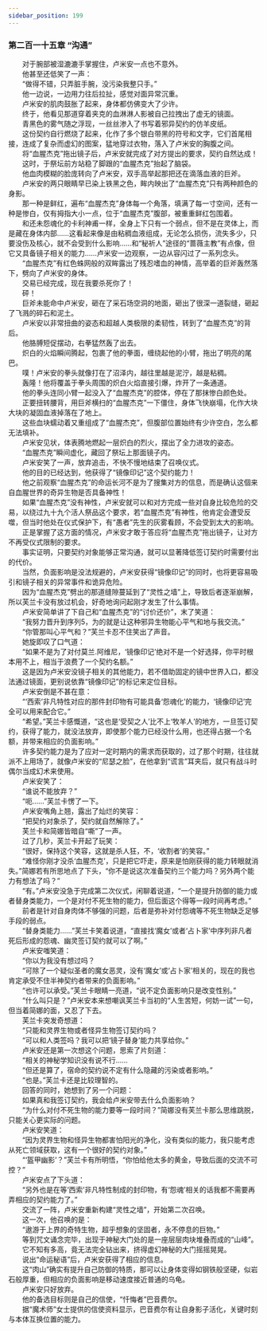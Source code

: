 ```yaml
---
sidebar_position: 199
---
```

### 第二百一十五章 “沟通”  


　　对于腕部被湿漉漉手掌握住，卢米安一点也不意外。  
　　他甚至还低笑了一声：  
　　“做得不错，只弄脏手腕，没污染我整只手。”  
　　他一边说，一边用力往后拉扯，感觉对面异常沉重。  
　　卢米安的肌肉鼓胀了起来，身体都仿佛变大了少许。  
　　终于，他看见那道穿着夹克的血淋淋人影被自己拉拽出了虚无的镜面。  
　　青黑色的雾气随之浮现，一丝丝渗入了书写着邪异契约的仿羊皮纸。  
　　这份契约自行燃烧了起来，化作了多个银白带黑的符号和文字，它们首尾相接，连成了复杂而虚幻的图案，猛地穿过衣物，落入了卢米安的胸腹之间。  
　　将“血腥杰克”拖出镜子后，卢米安就完成了对方提出的要求，契约自然达成！  
　　这时，于祭坛前方站稳了脚跟的“血腥杰克”抬起了脑袋。  
　　他血肉模糊的脸庞转向了卢米安，双手高举起那把还在滴落血液的巨斧。  
　　卢米安的两只眼睛早已染上铁黑之色，眸内映出了“血腥杰克”只有两种颜色的身影。  
　　那一种是鲜红，遍布“血腥杰克”身体每一个角落，填满了每一寸空间，还有一种是惨白，仅有拇指大小一点，位于“血腥杰克”腹部，被重重鲜红包围着。  
　　和还未怨魂化的卡利神甫一样，全身上下只有一个弱点，但不是在灵体上，而是藏在身体内部……这看起来像是由粘稠血液组成，无论怎么损伤，流失多少，只要没伤及核心，就不会受到什么影响……和“秘祈人”途径的“蔷薇主教”有点像，但它又具备镜子相关的能力……卢米安一边观察，一边从容闪过了一系列念头。  
　　“血腥杰克”有红色蛛网般的双眸露出了残忍嗜血的神情，高举着的巨斧轰然落下，劈向了卢米安的身体。  
　　交易已经完成，现在我要杀死你了！  
　　砰！  
　　巨斧未能命中卢米安，砸在了采石场空洞的地面，砸出了很深一道裂缝，砸起了飞溅的碎石和泥土。  
　　卢米安以非常扭曲的姿态和超越人类极限的柔韧性，转到了“血腥杰克”的背后。  
　　他胳膊短促摆动，右拳猛然轰了出去。  
　　炽白的火焰瞬间腾起，包裹了他的拳面，缠绕起他的小臂，拖出了明亮的尾巴。  
　　噗！卢米安的拳头就像打在了沼泽内，越往里越是泥泞，越是粘稠。  
　　轰隆！他将覆盖于拳头周围的炽白火焰直接引爆，炸开了一条通道。  
　　他的拳头连同小臂一起没入了“血腥杰克”的腔体，停在了那抹惨白颜色处。  
　　正要扭转腰背，用巨斧横扫的“血腥杰克”一下僵住，身体飞快崩塌，化作大块大块的凝固血液掉落在了地上。  
　　这些血块蠕动着又重组成了“血腥杰克”，但腹部位置始终有少许空白，怎么都无法填补。  
　　卢米安见状，体表腾地燃起一层炽白的烈火，摆出了全力进攻的姿态。  
　　“血腥杰克”瞬间虚化，藏回了祭坛上那面镜子内。  
　　卢米安笑了一声，放弃追击，不快不慢地结束了召唤仪式。  
　　他的目的已经达到，他获得了“镜像印记”这个契约能力！  
　　他之前观察“血腥杰克”的命运长河不是为了搜集对方的信息，而是确认这個来自血腥世界的奇异生物是否具备神性！  
　　如果“血腥杰克”没有神性，卢米安就可以和对方完成一些对自身比较危险的交易，以绕过九十九个活人祭品这个要求，若“血腥杰克”有神性，他肯定会遭受反噬，但当时他处在仪式保护下，有“愚者”先生的灰雾看顾，不会受到太大的影响。  
　　正是掌握了这方面的情况，卢米安才敢于答应将“血腥杰克”拖出镜子，让对方不再受仪式限制的要求。  
　　事实证明，只要契约对象能够正常沟通，就可以显著降低签订契约时需要付出的代价。  
　　当然，负面影响是没法规避的，卢米安获得“镜像印记”的同时，也将更容易吸引和镜子相关的异常事件和诡异危险。  
　　因为“血腥杰克”劈出的那道缝隙蔓延到了“灵性之墙”上，导致后者逐渐崩解，所以芙兰卡没有放过机会，好奇地询问起刚才发生了什么事情。  
　　卢米安简单讲了下自己和“血腥杰克”的“讨价还价”，末了笑道：  
　　“我努力晋升到序列5，为的就是让这种邪异生物能心平气和地与我交流。”  
　　“你管那叫心平气和？”芙兰卡忍不住笑出了声音。  
　　她旋即叹了口气道：  
　　“如果不是为了对付莫兰.阿维尼，‘镜像印记’绝对不是一个好选择，你平时根本用不上，相当于浪费了一个契约名额。”  
　　这是因为卢米安没镜子相关的其他能力，若不借助固定的镜中世界入口，都没法通过镜面，更别说依靠“镜像印记”的标记来定位目标。  
　　卢米安倒是不甚在意：  
　　“‘西索’非凡特性对应的那件封印物有可能具备‘怨魂化’的能力，‘镜像印记’完全可以用来配合它。”  
　　“希望。”芙兰卡感慨道，“这也是‘受契之人’比不上‘牧羊人’的地方，一旦签订契约，获得了能力，就没法放弃，即使那个能力已经没什么用，也还得占据一个名额，并带来相应的负面影响。”  
　　许多契约能力是为了应对一定时期内的需求而获取的，过了那个时期，往往就派不上用场了，就像卢米安的“尼瑟之脸”，在他拿到“谎言”耳夹后，就只有战斗时偶尔当成幻术来使用。  
　　卢米安笑了：  
　　“谁说不能放弃？”  
　　“呃……”芙兰卡愣了一下。  
　　卢米安嘴角上翘，露出了灿烂的笑容：  
　　“把契约对象杀了，契约就自然解除了。”  
　　芙兰卡和简娜皆暗自“嘶”了一声。  
　　过了几秒，芙兰卡开起了玩笑：  
　　“很好，保持这个笑容，这就是杀人狂，不，‘收割者’的笑容。”  
　　“难怪你刚才没杀‘血腥杰克’，只是把它吓走，原来是怕刚获得的能力转眼就消失。”简娜若有所思地点了下头，“你不是说这次准备契约三个能力吗？另外两个能力有想法了吗？”  
　　“有。”卢米安没急于完成第二次仪式，闲聊着说道，“一个是提升防御的能力或者替身类能力，一个是对付不死生物的能力，但后面这个得等一段时间再考虑。”  
　　前者是针对自身肉体不够强的问题，后者是弥补对付怨魂等不死生物缺乏足够手段的弱点。  
　　“替身类能力……”芙兰卡笑着说道，“直接找‘魔女’或者‘占卜家’中序列非凡者死后形成的怨魂、幽灵签订契约就可以了啊。”  
　　卢米安嗤笑道：  
　　“你以为我没有想过吗？  
　　“可除了一个疑似圣者的魔女恶灵，没有‘魔女’或‘占卜家’相关的，现在的我也肯定承受不住半神契约者带来的负面影响。”  
　　“也许可以承受。”芙兰卡眼睛一亮道，“说不定负面影响只是改变性别。”  
　　“什么叫只是？”卢米安本来想嘲讽芙兰卡当初的“人生苦短，何妨一试”一句，但当着简娜的面，又忍了下去。  
　　芙兰卡突发奇想道：  
　　“只能和灵界生物或者怪异生物签订契约吗？  
　　“可以和人类签吗？我可以把‘镜子替身’能力共享给你。”  
　　卢米安还是第一次想这个问题，思索了片刻道：  
　　“相关的神秘学知识没有说不行……  
　　“但还是算了，宿命的契约说不定有什么隐藏的污染或者影响。”  
　　“也是。”芙兰卡还是比较理智的。  
　　回答的同时，她想到了另一个问题：  
　　如果真和我签订契约，我会给卢米安带去什么负面影响？  
　　“为什么对付不死生物的能力要等一段时间？”简娜没有芙兰卡那么思维跳脱，只能关心更实际的问题。  
　　卢米安笑道：  
　　“因为灵界生物和怪异生物都害怕阳光的净化，没有类似的能力，我只能考虑从死亡领域获取，这有一个很好的契约对象。”  
　　“‘盔甲幽影’？”芙兰卡有所明悟，“你怕给他太多的黄金，导致后面的交流不可控？”  
　　卢米安点了下头道：  
　　“另外也是在等‘西索’非凡特性制成的封印物，有‘怨魂’相关的话我都不需要再弄相应的契约能力了。”  
　　交流了一阵，卢米安重新构建“灵性之墙”，开始第二次召唤。  
　　这一次，他召唤的是：  
　　“遨游于上界的奇特生物，超乎想象的坚固者，永不停息的巨物。”  
　　等到咒文诵念完毕，出现于神秘大门处的是一座层层肉块堆叠而成的“山峰”。  
　　它不知有多高，竟无法完全钻出来，挤得虚幻神秘的大门摇摇晃晃。  
　　说出“命运秘语”后，卢米安获得了相应的信息。  
　　这“肉山”确实有提升自己防御的特质，那可以让身体变得如钢铁般坚硬，似岩石般厚重，但相应的负面影响是移动速度接近普通的乌龟。  
　　卢米安只好放弃。  
　　他的备选目标则是自己的信使，“忏悔者”巴音费尔。  
　　据“魔术师”女士提供的信使资料显示，巴音费尔有让自身影子活化，关键时刻与本体互换位置的能力。  
